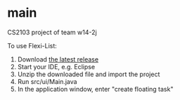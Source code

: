 # main
CS2103 project of team w14-2j

To use Flexi-List:

1. Download [the latest release](https://github.com/cs2103aug2015-w14-2j/main/releases) 
2. Start your IDE, e.g. Eclipse
3. Unzip the downloaded file and import the project
4. Run src/ui/Main.java
5. In the application window, enter "create floating task"
